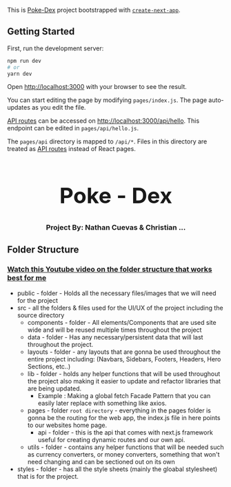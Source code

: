 This is [Poke-Dex](https://) project bootstrapped with [`create-next-app`](https://github.com/vercel/next.js/tree/canary/packages/create-next-app).

## Getting Started

First, run the development server:

```bash
npm run dev
# or
yarn dev
```

Open [http://localhost:3000](http://localhost:3000) with your browser to see the result.

You can start editing the page by modifying `pages/index.js`. The page auto-updates as you edit the file.

[API routes](https://nextjs.org/docs/api-routes/introduction) can be accessed on [http://localhost:3000/api/hello](http://localhost:3000/api/hello). This endpoint can be edited in `pages/api/hello.js`.

The `pages/api` directory is mapped to `/api/*`. Files in this directory are treated as [API routes](https://nextjs.org/docs/api-routes/introduction) instead of React pages.


<h1 align='center' style='font-size: 50px;'>Poke - Dex</h1>
<h3 align='center'>Project By: Nathan Cuevas & Christian ...</h3>

## Folder Structure

###  [Watch this Youtube video on the folder structure that works best for me](https://www.youtube.com/watch?v=UUga4-z7b6s&list=PLIunL27VFHuDbRqHUXxkLVOk3ctdJk7qD&index=16)

- public - folder - Holds all the necessary files/images that we will need for the project
- src - all the folders & files used for the UI/UX of the project including the source directory
  - components - folder - All elements/Components that are used site wide and will be reused multiple times throughout the project
  - data - folder - Has any necessary/persistent data that will last throughout the project.
  - layouts - folder - any layouts that are gonna be used throughout the entire project including: (Navbars, Sidebars, Footers, Headers, Hero Sections, etc..)
  - lib - folder - holds any helper functions that will be used throughout the project also making it easier to update and refactor libraries that are being updated.
    - Example : Making a global fetch Facade Pattern that you can easily later replace with something like axios.
  - pages - folder `root directory` - everything in the pages folder is gonna be the routing for the web app, the index.js file in here points to our websites home page.
    - api - folder - this is the api that comes with next.js framework useful for creating dynamic routes and our own api.
  - utils - folder - contains any helper functions that will be needed such as currency converters, or money converters, something that won't need changing and can be sectioned out on its own
- styles - folder - has all the style sheets (mainly the gloabal stylesheet) that is for the project.


